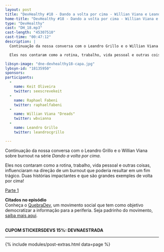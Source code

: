 ```yaml
---
layout: post
title: "DevHealthy #18 - Dando a volta por cima - Willian Viana e Leandro Grillo - Parte 2"
home-title: "DevHealthy #18 - Dando a volta por cima - Willian Viana e Leandro Grillo - Parte 2"
type: "DevHealthy"
cast: "DH_18.mp3"
cast-length: "45307510"
cast-time: "00:47:12"
description: |
  Continuação da nossa conversa com o Leandro Grillo e o Willian Viana sobre burnout na série _Dando a volta por cima_.

  Eles nos contaram como a rotina, trabalho, vida pessoal e outras coisas, influenciaram na direção de um burnout que poderia resultar em um fim trágico. Duas histórias impactantes e que são grandes exemples de volta por cima!

libsyn-image: "dne-devhealthy18-capa.jpg"
lybsyn-id: "18135950"
sponsors:
participants:
  -
    name: Keit Oliveira
    twitter: seescrevekeit
  -
    name: Raphael Fabeni
    twitter: raphaelfabeni
  -
    name: Willian Viana "Dreads"
    twitter: wbvianna
  -
    name: Leandro Grillo
    twitter: leandrocgrillo

---
```


Continuação da nossa conversa com o Leandro Grillo e o Willian Viana sobre burnout na série _Dando a volta por cima_.

Eles nos contaram como a rotina, trabalho, vida pessoal e outras coisas, influenciaram na direção de um burnout que poderia resultar em um fim trágico. Duas histórias impactantes e que são grandes exemples de volta por cima!

[Parte 1](https://devnaestrada.com.br/2021/02/15/dando-a-volta-por-cima-willian-viana-leandro-grillo-parte-1.html)

**Citados no episódio**<br />
Conheça o [QuebraDev](https://quebradev.com.br/), um movimento social que tem como objetivo democratizar a informação para a periferia. Seja padrinho do movimento, [saiba mais aqui](https://www.padrim.com.br/quebradev).

<br /><strong>CUPOM STICKERSDEVS 15%: DEVNAESTRADA</strong>

---

{% include modules/post-extras.html data=page %}
